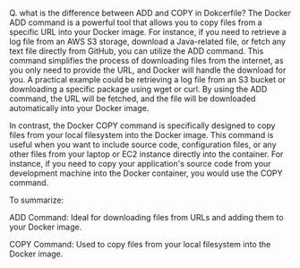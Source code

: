 Q. what is the difference between ADD and COPY in Dokcerfile?
The Docker ADD command is a powerful tool that allows you to copy files from a specific URL into your Docker image. For instance, if you need to retrieve a log file from an AWS S3 storage, download a Java-related file, or fetch any text file directly from GitHub, you can utilize the ADD command. This command simplifies the process of downloading files from the internet, as you only need to provide the URL, and Docker will handle the download for you. A practical example could be retrieving a log file from an S3 bucket or downloading a specific package using wget or curl. By using the ADD command, the URL will be fetched, and the file will be downloaded automatically into your Docker image.

In contrast, the Docker COPY command is specifically designed to copy files from your local filesystem into the Docker image. This command is useful when you want to include source code, configuration files, or any other files from your laptop or EC2 instance directly into the container. For instance, if you need to copy your application's source code from your development machine into the Docker container, you would use the COPY command.

To summarize:

ADD Command: Ideal for downloading files from URLs and adding them to your Docker image.

COPY Command: Used to copy files from your local filesystem into the Docker image.
